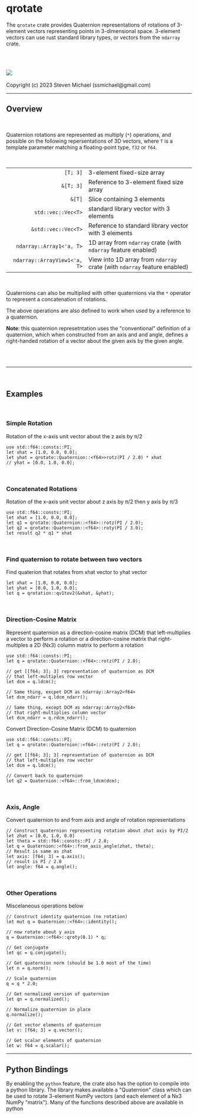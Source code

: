 # <b>qrotate</b>

The ``qrotate`` crate provides Quaternion representations of rotations of 3-element vectors representing points in 3-dimensional space.  3-element vectors can use rust standard library types, or vectors from the ``ndarray`` crate.  

<br><br>


<a href="https://opensource.org/licenses/Apache-2.0">
<img src="https://img.shields.io/badge/License-Apache%202.0-blue.svg">
</a>
<br>
<br>
Copyright (c) 2023 Steven Michael (ssmichael@gmail.com)


------

## <b>Overview</b>

<br>

Quaternion rotations are represented as multiply (``*``) operations, and  possible on the following repersentations of 3D vectors, where ``T`` is a template parameter matching a floating-point type, ``f32`` or ``f64``.

<br>

|||
| ------------: |:-------------| 
| ``[T; 3]``    | 3-element fixed-size array | 
| ``&[T; 3]``   | Reference to 3-element fixed size array      |   
| ``&[T]`` | Slice containing 3 elements      | 
| ``std::vec::Vec<T>`` | standard library vector with 3 elements |
| ``&std::vec::Vec<T>`` | Reference to standard library vector with 3 elements |
| ``ndarray::Array1<'a, T>`` | 1D array from ``ndarray`` crate (with ``ndarray`` feature enabled) |
| ``ndarray::ArrayView1<'a, T>`` | View into 1D array from ``ndarray`` crate (with ``ndarray`` feature enabled)|

<br>

Quaternions can also be multiplied with other quaternions via the ``*`` operator to represent a concatenation of rotations.

The above operations are also defined to work when used by a reference to a quaternion.

<b>Note</b>: this quaternion represetntation uses the "conventional" definition of a quaternion, which when constructed from an axis and and angle, defines a <it>right-handed</it> rotation of a vector about the given axis by the given angle.

<br><br>

-------

<br>

## <b>Examples</b>

<br>

### <b>Simple Rotation</b>

Rotation of the x-axis unit vector about the z axis by π/2
```
use std::f64::consts::PI;
let xhat = [1.0, 0.0, 0.0];
let yhat = qrotate::Quaternion::<f64>>rotz(PI / 2.0) * xhat
// yhat = [0.0, 1.0, 0.0];
```
<br>

### <b>Concatenated Rotations</b>
Rotation of the x-axis unit vector about z axis by π/2 then y axis by π/3
```
use std::f64::consts::PI;
let xhat = [1.0, 0.0, 0.0];
let q1 = qrotate::Quaternion::<f64>::rotz(PI / 2.0);
let q2 = qrotate::Quaternion::<f64>::roty(PI / 3.0);
let result q2 * q1 * xhat
```
<br>

### <b>Find quaternion to rotate between two vectors</b>
Find quaterion that rotates from xhat vector to yhat vector
```
let xhat = [1.0, 0.0, 0.0];
let yhat = [0.0, 1.0, 0.0];
let q = qrotation::qv1tov2(&xhat, &yhat);
```

<br>

### <b>Direction-Cosine Matrix</b>
Represent quaternion as a direction-cosine matrix  (DCM) that left-multiplies a vector to perform a rotation or a direction-cosine matrix that right-multiples a 2D (Nx3) column matrix to perform a rotation
```
use std::f64::consts::PI;
let q = qrotate::Quaternion::<f64>::rotz(PI / 2.0);

// get [[f64; 3]; 3] representation of quaternion as DCM
// that left-multiples row vector
let dcm = q.ldcm();

// Same thing, excpet DCM as ndarray::Array2<f64> 
let dcm_ndarr = q.ldcm_ndarr();

// Same thing, except DCM as ndarray::Array2<f64>
// that right-multiplies column vector
let dcm_ndarr = q.rdcm_ndarr();
```

Convert Direction-Cosine Matrix (DCM) to quaternion
```
use std::f64::consts::PI;
let q = qrotate::Quaternion::<f64>::rotz(PI / 2.0);

// get [[f64; 3]; 3] representation of quaternion as DCM
// that left-multiples row vector
let dcm = q.ldcm();

// Convert back to quaternion
let q2 = Quaternion::<f64>::from_ldcm(dcm);
```

<br>

### <b> Axis, Angle</b>
Convert quaternion to and from axis and angle of rotation representations
```
// Construct quaternion representing rotation about zhat axis by PI/2
let zhat = [0.0, 1.0, 0.0]
let theta = std::f64::consts::PI / 2.0;
let q = Quaternion::<f64>::from_axis_angle(zhat, theta);
// Result is same as zhat
let axis: [f64; 3] = q.axis();
// result is PI / 2.0
let angle: f64 = q.angle();
```
<br>

### <b> Other Operations</b>
Miscelaneous operations below
```
// Construct identity quaternion (no rotation)
let mut q = Quaternion::<f64>::identity();

// now rotate about y axis
q = Quaternion::<f64>::qroty(0.1) * q;

// Get conjugate
let qc = q.conjugate();

// Get quaternion norm (should be 1.0 most of the time)
let n = q.norm();

// Scale quaternion
q = q * 2.0;

// Get normalized version of quaternion
let qn = q.normalized();

// Normalize quaternion in place
q.normalize();

// Get vector elements of quaternion
let v: [f64; 3] = q.vector();

// Get scalar elements of quaternion
let w: f64 = q.scalar();
```





----
## <b>Python Bindings</b>

By enabling the ``python`` feature, the crate also has the option to compile into a python library. The library makes available a "Quaternion" class which can be used to rotate 3-element NumPy vectors (and each element of a Nx3 NumPy "matrix").  Many of the functions described above are available in python